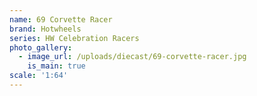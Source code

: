 ```yaml
---
name: 69 Corvette Racer
brand: Hotwheels
series: HW Celebration Racers
photo_gallery:
  - image_url: /uploads/diecast/69-corvette-racer.jpg
    is_main: true
scale: '1:64'
---
```


